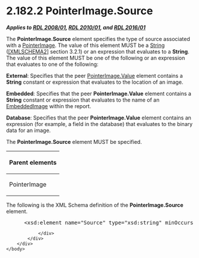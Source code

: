 <html dir="LTR" xmlns:mshelp="http://msdn.microsoft.com/mshelp" xmlns:ddue="http://ddue.schemas.microsoft.com/authoring/2003/5" xmlns:xlink="http://www.w3.org/1999/xlink" xmlns:tool="http://www.microsoft.com/tooltip">
    <head>
        <meta http-equiv="Content-Type" content="text/html; CHARSET=utf-8"></meta>
        <meta name="save" content="history"></meta>
        <title>2.182.2 PointerImage.Source</title>
        <xml>
            <mshelp:toctitle title="2.182.2 PointerImage.Source"></mshelp:toctitle>
            <mshelp:rltitle title="[MS-RDL]: PointerImage.Source"></mshelp:rltitle>
            <mshelp:keyword index="A" term="d95875ab-d00a-416b-ac72-c9fc81741720"></mshelp:keyword>
            <mshelp:attr name="DCSext.ContentType" value="open specification"></mshelp:attr>
            <mshelp:attr name="AssetID" value="d95875ab-d00a-416b-ac72-c9fc81741720"></mshelp:attr>
            <mshelp:attr name="TopicType" value="kbRef"></mshelp:attr>
            <mshelp:attr name="DCSext.Title" value="[MS-RDL]: PointerImage.Source" />
        </xml>
    </head>
    <body>
        <div id="header">
            <h1 class="heading">2.182.2 PointerImage.Source</h1>
        </div>
        <div id="mainSection">
            <div id="mainBody">
                <div id="allHistory" class="saveHistory"></div>
                <div id="sectionSection0" class="section" name="collapseableSection">
                    

<p><b><i>Applies to </i></b><a href="1e855f94-4617-47e4-b89e-0856c6cb420f.md"><b><i>RDL 2008/01</i></b></a><b><i>,
</i></b><a href="3428e690-a348-4ec7-8a6a-8efb42d2cdee.md"><b><i>RDL 2010/01</i></b></a><b><i>,
and </i></b><a href="52ce3983-2bfc-4e72-9359-42aaf5fe4509.md"><b><i>RDL 2016/01</i></b></a></p>

<p>The <b>PointerImage.Source</b> element specifies the type of
source associated with a <a href="ecf5073e-d4ae-4742-a92f-6790140b0fe6.md">PointerImage</a>.
The value of this element MUST be a <a href="1ed81ef3-a683-45e3-aaad-bd2bbe71bc3d.md">String</a> (<a href="https://go.microsoft.com/fwlink/?LinkId=90610">[XMLSCHEMA2]</a> section
3.2.1) or an expression that evaluates to a <b>String</b>. The value of this
element MUST be one of the following or an expression that evaluates to one of
the following:</p>

<p><b>External</b>: Specifies that the peer <a href="8c17c3e6-db6f-4ee1-bf8d-ac00cd7185db.md">PointerImage.Value</a> element
contains a <b>String</b> constant or expression that evaluates to the location
of an image.</p>

<p><b>Embedded</b>: Specifies that the peer <b>PointerImage.Value</b>
element contains a <b>String</b> constant or expression that evaluates to the
name of an <a href="6cdb345a-b502-4eee-84fd-de5ccf2a40e7.md">EmbeddedImage</a>
within the report.</p>

<p><b>Database</b>: Specifies that the peer <b>PointerImage.Value</b>
element contains an expression (for example, a field in the database) that
evaluates to the binary data for an image.</p>

<p>The <b>PointerImage.Source</b> element MUST be specified.</p>

<table>
 <thead>
  <tr>
   <th>
   <p>Parent elements</p>
   </th>
  </tr>
 </thead>
 <tr>
  <td>
  <p>PointerImage</p>
  </td>
 </tr>
</table>

<p>The following is the XML Schema definition of the <b>PointerImage.Source</b>
element. </p>

<dl>
<dd>
<div><pre> &lt;xsd:element name=&quot;Source&quot; type=&quot;xsd:string&quot; minOccurs=&quot;1&quot;&gt;
</pre></div>
</dd></dl>


                </div>
            </div>
        </div>
    </body>
</html>